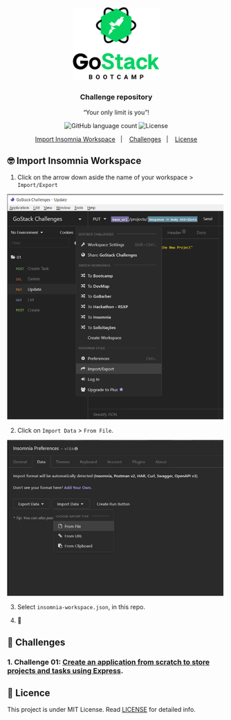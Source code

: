 <h1 align="center">
    <img alt="GoStack" src=".github/bootcamp-header.png" width="200px" />
</h1>

<h3 align="center">
  Challenge repository
</h3>

<p align="center">“Your only limit is you”!</p>

<p align="center">
  <img alt="GitHub language count" src="https://img.shields.io/github/languages/count/vsalbuq/gostack?color=%2304D361">
  <img alt="License" src="https://img.shields.io/badge/license-MIT-%2304D361">
</p>

<p align="center">
  <a href="#nerd_face-import-insomnia-workspace">Import Insomnia Workspace</a>&nbsp;&nbsp;&nbsp;|&nbsp;&nbsp;&nbsp;
  <a href="#muscle-challenges">Challenges</a>&nbsp;&nbsp;&nbsp;|&nbsp;&nbsp;&nbsp;
  <a href="#memo-licença">License</a>
</p>

## :nerd_face: Import Insomnia Workspace

1. Click on the arrow down aside the name of your workspace > `Import/Export`

<img alt="Import workspace" src=".github/import-workspace.png" width="500px" />

2. Click on `Import Data` > `From File`.

<img alt="Import workspace" src=".github/from-file.png" width="500px" />

3. Select `insomnia-workspace.json`, in this repo.

4. :tada:

## :muscle: Challenges

### 1. Challenge 01: [Create an application from scratch to store projects and tasks using Express](https://github.com/vsalbuq/gostack/tree/master/challenge-01#----).

## :memo: Licence

This project is under MIT License. Read [LICENSE](LICENSE.md) for detailed info.
